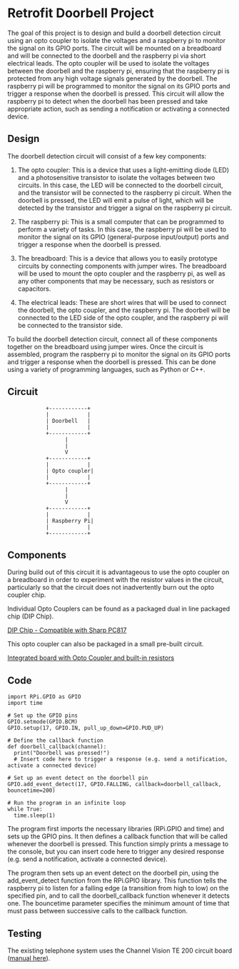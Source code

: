 # Retrofit Doorbell Project

The goal of this project is to design and build a doorbell detection circuit using an opto coupler to isolate the voltages and a raspberry pi to monitor the signal on its GPIO ports. The circuit will be mounted on a breadboard and will be connected to the doorbell and the raspberry pi via short electrical leads. The opto coupler will be used to isolate the voltages between the doorbell and the raspberry pi, ensuring that the raspberry pi is protected from any high voltage signals generated by the doorbell. The raspberry pi will be programmed to monitor the signal on its GPIO ports and trigger a response when the doorbell is pressed. This circuit will allow the raspberry pi to detect when the doorbell has been pressed and take appropriate action, such as sending a notification or activating a connected device.

## Design

The doorbell detection circuit will consist of a few key components:

1. The opto coupler: This is a device that uses a light-emitting diode (LED) and a photosensitive transistor to isolate the voltages between two circuits. In this case, the LED will be connected to the doorbell circuit, and the transistor will be connected to the raspberry pi circuit. When the doorbell is pressed, the LED will emit a pulse of light, which will be detected by the transistor and trigger a signal on the raspberry pi circuit.

1. The raspberry pi: This is a small computer that can be programmed to perform a variety of tasks. In this case, the raspberry pi will be used to monitor the signal on its GPIO (general-purpose input/output) ports and trigger a response when the doorbell is pressed.

1. The breadboard: This is a device that allows you to easily prototype circuits by connecting components with jumper wires. The breadboard will be used to mount the opto coupler and the raspberry pi, as well as any other components that may be necessary, such as resistors or capacitors.

1. The electrical leads: These are short wires that will be used to connect the doorbell, the opto coupler, and the raspberry pi. The doorbell will be connected to the LED side of the opto coupler, and the raspberry pi will be connected to the transistor side.

To build the doorbell detection circuit, connect all of these components together on the breadboard using jumper wires. Once the circuit is assembled, program the raspberry pi to monitor the signal on its GPIO ports and trigger a response when the doorbell is pressed. This can be done using a variety of programming languages, such as Python or C++.

## Circuit

                +------------+
                |            |
                | Doorbell   |
                |            |
                +------------+
                      |
                      |
                      V
                +------------+
                |            |
                | Opto coupler|
                |            |
                +------------+
                      |
                      |
                      V
                +------------+
                |            |
                | Raspberry Pi|
                |            |
                +------------+


## Components

During build out of this circuit it is advantageous to use the opto coupler on a breadboard in order to experiment with the resistor values in the circuit, particularly so that the circuit does not inadvertently burn out the opto coupler chip. 

Individual Opto Couplers can be found as a packaged dual in line packaged chip (DIP Chip).

[DIP Chip - Compatible with Sharp PC817](https://www.amazon.com/gp/product/B08CXRHDHP/ref=ppx_yo_dt_b_asin_title_o00_s00?ie=UTF8&psc=1)

This opto coupler can also be packaged in a small pre-built circuit. 

[Integrated board with Opto Coupler and built-in resistors](https://www.amazon.com/gp/product/B07GMHLL2M/ref=ppx_yo_dt_b_asin_title_o01_s00?ie=UTF8&psc=1)

## Code

```
import RPi.GPIO as GPIO
import time

# Set up the GPIO pins
GPIO.setmode(GPIO.BCM)
GPIO.setup(17, GPIO.IN, pull_up_down=GPIO.PUD_UP)

# Define the callback function
def doorbell_callback(channel):
  print("Doorbell was pressed!")
  # Insert code here to trigger a response (e.g. send a notification, activate a connected device)

# Set up an event detect on the doorbell pin
GPIO.add_event_detect(17, GPIO.FALLING, callback=doorbell_callback, bouncetime=200)

# Run the program in an infinite loop
while True:
  time.sleep(1)
```

The program first imports the necessary libraries (RPi.GPIO and time) and sets up the GPIO pins. It then defines a callback function that will be called whenever the doorbell is pressed. This function simply prints a message to the console, but you can insert code here to trigger any desired response (e.g. send a notification, activate a connected device).

The program then sets up an event detect on the doorbell pin, using the add_event_detect function from the RPi.GPIO library. This function tells the raspberry pi to listen for a falling edge (a transition from high to low) on the specified pin, and to call the doorbell_callback function whenever it detects one. The bouncetime parameter specifies the minimum amount of time that must pass between successive calls to the callback function.

## Testing

The existing telephone system uses the Channel Vision TE 200 circuit board ([manual here](https://jmacfiles.s3.amazonaws.com/TE200II.pdf)).
